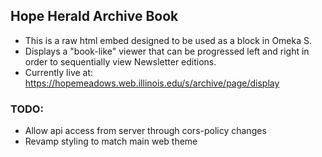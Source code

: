 ## Hope Herald Archive Book

- This is a raw html embed designed to be used as a block in Omeka S.
- Displays a "book-like" viewer that can be progressed left and right in order to sequentially view Newsletter editions.
- Currently live at: https://hopemeadows.web.illinois.edu/s/archive/page/display

### TODO:

- Allow api access from server through cors-policy changes
- Revamp styling to match main web theme